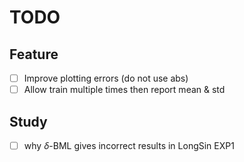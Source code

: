 # TODO

## Feature

- [ ] Improve plotting errors (do not use abs)
- [ ] Allow train multiple times then report mean & std 

## Study

- [ ] why $\delta$-BML gives incorrect results in LongSin EXP1

